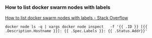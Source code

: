### How to list docker swarm nodes with labels


[How to list docker swarm nodes with labels - Stack Overflow](https://stackoverflow.com/questions/42414703/how-to-list-docker-swarm-nodes-with-labels "How to list docker swarm nodes with labels - Stack Overflow")




```shell
docker node ls -q | xargs docker node inspect   -f '{{ .ID }} [{{ .Description.Hostname }}]: {{ .Spec.Labels }}: {{ .Status.Addr}}'
```
